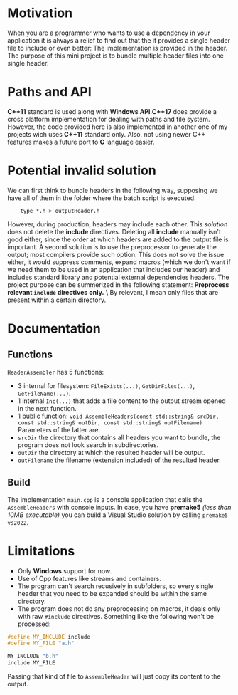 # Motivation
When you are a programmer who wants to use a dependency in your application it is always a relief to find out that the it provides a single header file to include or even better: The implementation is provided in the header. 
The purpose of this mini project is to bundle multiple header files into one single header.
# Paths and API
**C++11** standard is used along with **Windows API**.**C++17** does provide a cross platform implementation for dealing with paths and file system. However, the code provided here is also implemented in another one of my projects wich uses **C++11** standard only. Also, not using newer C++ features makes a future port to **C** language easier.
# Potential invalid solution
We can first think to bundle headers in the following way, supposing we have all of them in the folder where the batch script is executed.
```
    type *.h > outputHeader.h
```
However, during production, headers may include each other. This *solution* does not delete the **include** directives. Deleting all **include** manually isn't good either, since the order at which headers are added to the output file is important.
A second solution is to use the preprocessor to generate the output; most compilers provide such option. This does not solve the issue either, it would suppress comments, expand macros (which we don't want if we need them to be used in an application that includes our header) and includes standard library and potential external dependencies headers.
The project purpose can be summerized in the following statement: **Preprocess relevant `include` directives only.** \\
By relevant, I mean only files that are present within a certain directory.
# Documentation
## Functions
`HeaderAssembler` has 5 functions:
* 3 internal for filesystem: `FileExists(...)`, `GetDirFiles(...)`, `GetFileName(...)`.
* 1 internal `Inc(...)` that adds a file content to the output stream opened in the next function.
* 1 public function: `void AssembleHeaders(const std::string& srcDir, const std::string& outDir, const std::string& outFilename)`
Parameters of the latter are:
* `srcDir` the directory that contains all headers you want to bundle, the program does not look search in subdirectories. 
* `outDir` the directory at which the resulted header will be output.
* `outFilename` the filename (extension included) of the resulted header.
## Build
The implementation `main.cpp` is a console application that calls the `AssembleHeaders` with console inputs.
In case, you have **premake5** *(less than 10MB executable)* you can build a Visual Studio solution by calling `premake5 vs2022`.
# Limitations
* Only **Windows** support for now.
* Use of Cpp features like streams and containers.
* The program can't search recusively in subfolders, so every single header that you need to be expanded should be within the same directory.
* The program does not do any preprocessing on macros, it deals only with raw `#include` directives. Something like the following won't be processed:
```cpp
#define MY_INCLUDE include
#define MY_FILE "a.h"

MY_INCLUDE "b.h"
include MY_FILE
```
Passing that kind of file to `AssembleHeader` will just copy its content to the output.
